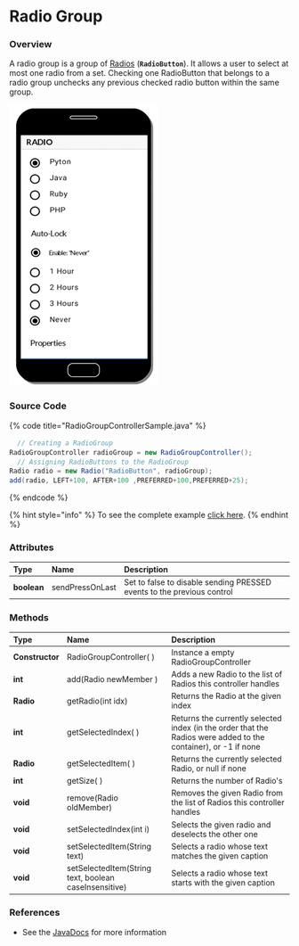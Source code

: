 # Radio Group

### Overview

A radio group is a group of [Radios](https://totalcross.gitbook.io/playbook/ui-ux-api/radio) \(**`RadioButton`**\). It allows a user to select at most one radio from a set. Checking one RadioButton that belongs to a radio group unchecks any previous checked radio button within the same group.

![](../../.gitbook/assets/radio-sample.gif)

### Source Code

{% code title="RadioGroupControllerSample.java" %}
```java
  // Creating a RadioGroup
RadioGroupController radioGroup = new RadioGroupController();
  // Assigning RadioButtons to the RadioGroup
Radio radio = new Radio("RadioButton", radioGroup);
add(radio, LEFT+100, AFTER+100 ,PREFERRED+100,PREFERRED+25);
```
{% endcode %}

{% hint style="info" %}
To see the complete example [click here](https://github.com/TotalCross/RadioSample/blob/master/src/main/java/radioButton/RadioButton.java).
{% endhint %}

### Attributes

| Type | Name | Description |
| :--- | :--- | :--- |
| **boolean** | sendPressOnLast | Set to false to disable sending PRESSED events to the previous control |

### Methods

| Type | Name | Description |
| :--- | :--- | :--- |
| **Constructor** | RadioGroupController\( \) | Instance a empty RadioGroupController |
| **int** | add\(Radio newMember \) | Adds a new Radio to the list of Radios this controller handles |
| **Radio** | getRadio\(int idx\) | Returns the Radio at the given index |
| **int** | getSelectedIndex\( \) | Returns the currently selected index \(in the order that the Radios were added to the container\), or -1 if none |
| **Radio** | getSelectedItem\( \) | Returns the currently selected Radio, or null if none |
| **int** | getSize\( \) | Returns the number of Radio's |
| **void** | remove\(Radio oldMember\) | Removes the given Radio from the list of Radios this controller handles |
| **void** | setSelectedIndex\(int i\) | Selects the given radio and deselects the other one |
| **void** | setSelectedItem\(String text\) | Selects a radio whose text matches the given caption |
| **void** | setSelectedItem\(String text, boolean caseInsensitive\) | Selects a radio whose text starts with the given caption |

### **References**

* See the [JavaDocs](https://rs.totalcross.com/doc/totalcross/ui/RadioGroupController.html) for more information

